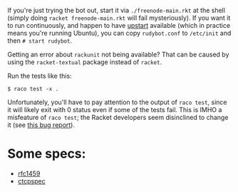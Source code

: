 If you're just trying the bot out, start it via
``./freenode-main.rkt`` at the shell (simply doing ``racket
freenode-main.rkt`` will fail mysteriously).  If you want it to run
continuously, and happen to have [upstart](http://upstart.ubuntu.com/)
available (which in practice means you're running Ubuntu), you can
copy ``rudybot.conf`` to ``/etc/init`` and then ``# start rudybot``.

Getting an error about ``rackunit`` not being available?  That can be
caused by using the ``racket-textual`` package instead of ``racket``.

Run the tests like this:

    $ raco test -x .

Unfortunately, you'll have to pay attention to the output of ``raco
test``, since it will likely exit with 0 status even if some of the
tests fail.  This is IMHO a misfeature of ``raco test``; the Racket
developers seem disinclined to change it (see
[this bug report](http://bugs.racket-lang.org/query/?cmd=view&pr=13573)).

# Some specs:

- [rfc1459][]
- [ctcpspec][]

[rfc1459]: http://tools.ietf.org/html/rfc1459
[ctcpspec]: http://www.irchelp.org/irchelp/rfc/ctcpspec.html
